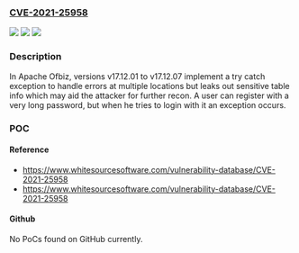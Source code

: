 ### [CVE-2021-25958](https://cve.mitre.org/cgi-bin/cvename.cgi?name=CVE-2021-25958)
![](https://img.shields.io/static/v1?label=Product&message=ofbiz-framework&color=blue)
![](https://img.shields.io/static/v1?label=Version&message=%3E%3D%20v17.12.01%20&color=brighgreen)
![](https://img.shields.io/static/v1?label=Vulnerability&message=CWE-209%20Information%20Exposure%20Through%20an%20Error%20Message&color=brighgreen)

### Description

In Apache Ofbiz, versions v17.12.01 to v17.12.07 implement a try catch exception to handle errors at multiple locations but leaks out sensitive table info which may aid the attacker for further recon. A user can register with a very long password, but when he tries to login with it an exception occurs.

### POC

#### Reference
- https://www.whitesourcesoftware.com/vulnerability-database/CVE-2021-25958
- https://www.whitesourcesoftware.com/vulnerability-database/CVE-2021-25958

#### Github
No PoCs found on GitHub currently.

